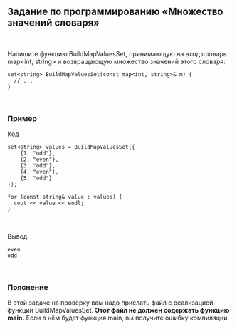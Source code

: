 Задание по программированию «Множество значений словаря»
--------------------------------------------------------

 

Напишите функцию BuildMapValuesSet, принимающую на вход словарь map\<int,
string\> и возвращающую множество значений этого словаря:

~~~~~~~~~~~~~~~~~~~~~~~~~~~~~~~~~~~~~~~~~~~~~~~~~~~~~~~~~~~~~~~~~~~~~~~~~~~~~~~~
set<string> BuildMapValuesSet(const map<int, string>& m) {
  // ...
}
~~~~~~~~~~~~~~~~~~~~~~~~~~~~~~~~~~~~~~~~~~~~~~~~~~~~~~~~~~~~~~~~~~~~~~~~~~~~~~~~

 

### Пример

Код

~~~~~~~~~~~~~~~~~~~~~~~~~~~~~~~~~~~~~~~~~~~~~~~~~~~~~~~~~~~~~~~~~~~~~~~~~~~~~~~~
set<string> values = BuildMapValuesSet({
    {1, "odd"},
    {2, "even"},
    {3, "odd"},
    {4, "even"},
    {5, "odd"}
});

for (const string& value : values) {
  cout << value << endl;
}
~~~~~~~~~~~~~~~~~~~~~~~~~~~~~~~~~~~~~~~~~~~~~~~~~~~~~~~~~~~~~~~~~~~~~~~~~~~~~~~~

 

Вывод

~~~~~~~~~~~~~~~~~~~~~~~~~~~~~~~~~~~~~~~~~~~~~~~~~~~~~~~~~~~~~~~~~~~~~~~~~~~~~~~~
even
odd
~~~~~~~~~~~~~~~~~~~~~~~~~~~~~~~~~~~~~~~~~~~~~~~~~~~~~~~~~~~~~~~~~~~~~~~~~~~~~~~~

 

### Пояснение

В этой задаче на проверку вам надо прислать файл с реализацией функции
BuildMapValuesSet. **Этот файл не должен содержать функцию main.** Если в нём
будет функция main, вы получите ошибку компиляции.
